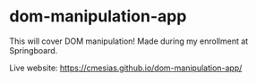 # dom-manipulation-app
This will cover DOM manipulation! Made during my enrollment at Springboard.

Live website: https://cmesias.github.io/dom-manipulation-app/
